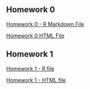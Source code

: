 ## Homework 0

[Homework 0 - R Markdown File](Hw-0/markdown.Rmd)

[Homework 0 HTML File](Hw-0/markdown.html)


## Homework 1

[Homework 1 - R file](Hw-1/hw1.R)

[Homework 1 - HTML file](Hw-1/Hw-1-IE-582.html)